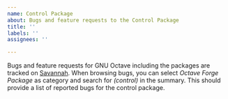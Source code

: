 ```yaml
---
name: Control Package
about: Bugs and feature requests to the Control Package
title: ''
labels: ''
assignees: ''

---
```


Bugs and feature requests for GNU Octave including the packages are tracked on [Savannah](https://savannah.gnu.org/bugs/?group=octave). When browsing bugs, you can select *Octave Forge Package* as category and search for *(control)* in the summary. This should provide a list of reported bugs for the control package.

